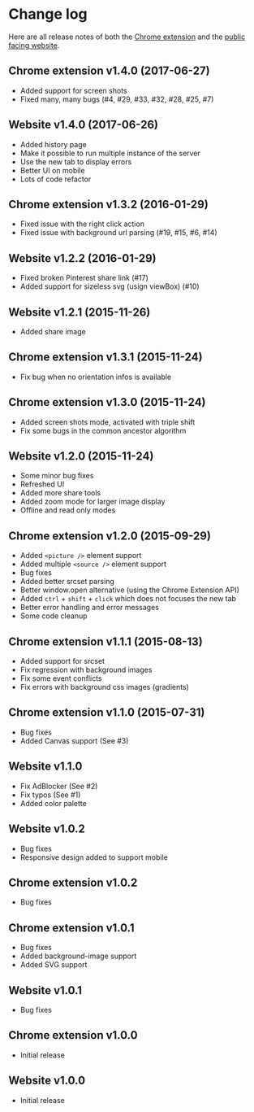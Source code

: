
# Change log

Here are all release notes of both the [Chrome extension](https://shft.cl/chrome) 
and the [public facing website](https://shft.cl/).

## Chrome extension v1.4.0 (2017-06-27)

- Added support for screen shots
- Fixed many, many bugs (#4, #29, #33, #32, #28, #25, #7)

## Website v1.4.0 (2017-06-26)

- Added history page
- Make it possible to run multiple instance of the server
- Use the new tab to display errors
- Better UI on mobile
- Lots of code refactor

## Chrome extension v1.3.2 (2016-01-29)

- Fixed issue with the right click action
- Fixed issue with background url parsing (#19, #15, #6, #14)

## Website v1.2.2 (2016-01-29)

- Fixed broken Pinterest share link (#17)
- Added support for sizeless svg (usign viewBox) (#10)

## Website v1.2.1 (2015-11-26)

- Added share image

## Chrome extension v1.3.1 (2015-11-24)

- Fix bug when no orientation infos is available

## Chrome extension v1.3.0 (2015-11-24)

- Added screen shots mode, activated with triple shift
- Fix some bugs in the common ancestor algorithm

## Website v1.2.0 (2015-11-24)

- Some minor bug fixes
- Refreshed UI
- Added more share tools
- Added zoom mode for larger image display
- Offline and read only modes

## Chrome extension v1.2.0 (2015-09-29)

- Added `<picture />` element support
- Added multiple `<source />` element support
- Bug fixes
- Added better srcset parsing
- Better window.open alternative (using the Chrome Extension API)
- Added `ctrl` + `shift` + `click` which does not focuses the new tab
- Better error handling and error messages
- Some code cleanup

## Chrome extension v1.1.1 (2015-08-13)

- Added support for srcset
- Fix regression with background images
- Fix some event conflicts
- Fix errors with background css images (gradients)

## Chrome extension v1.1.0 (2015-07-31)

- Bug fixes
- Added Canvas support (See #3)

## Website v1.1.0

- Fix AdBlocker (See #2)
- Fix typos (See #1)
- Added color palette

## Website v1.0.2

- Bug fixes
- Responsive design added to support mobile

## Chrome extension v1.0.2

- Bug fixes

## Chrome extension v1.0.1

- Bug fixes
- Added background-image support
- Added SVG support

## Website v1.0.1

- Bug fixes

## Chrome extension v1.0.0

- Initial release

## Website v1.0.0

- Initial release
